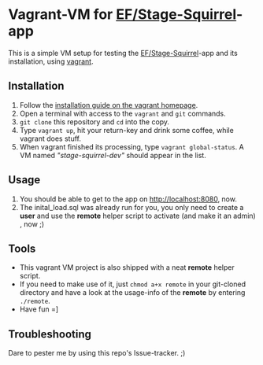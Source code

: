 # Vagrant-VM for [EF/Stage-Squirrel](https://github.com/eurofurence/Stage-Squirrel)-app
This is a simple VM setup for testing the [EF/Stage-Squirrel](https://github.com/eurofurence/Stage-Squirrel)-app and its installation, using [vagrant](https://www.vagrantup.com/).
## Installation
1. Follow the [installation guide on the vagrant homepage](https://www.vagrantup.com/intro/getting-started/install.html).
2. Open a terminal with access to the `vagrant` and `git` commands.
3. `git clone` this repository and `cd` into the copy.
4. Type `vagrant up`, hit your return-key and drink some coffee, while vagrant does stuff.
5. When vagrant finished its processing, type `vagrant global-status`. A VM named *"stage-squirrel-dev"* should appear in the list.

## Usage
1. You should be able to get to the app on [http://localhost:8080](http://localhost:8080), now.
2. The inital_load.sql was already run for you, you only need to create a **user** and use the **remote** helper script to activate (and make it an admin) , now ;)

## Tools
* This vagrant VM project is also shipped with a neat **remote** helper script.
* If you need to make use of it, just `chmod a+x remote` in your git-cloned directory and have a look at the usage-info of the **remote** by entering `./remote`.
* Have fun =]

## Troubleshooting
Dare to pester me by using this repo's Issue-tracker. ;)
